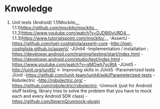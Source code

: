 # Knwoledge
1) Unit tests (Android)
    1.1)Mockito__
      1.1.1)https://github.com/mockito/mockito__
      1.1.2)https://www.youtube.com/watch?v=DJDBl0vURD4__
      1.1.3)https://www.tutorialspoint.com/mockito/__
    -AssertJ
      -https://github.com/joel-costigliola/assertj-core
      -http://joel-costigliola.github.io/assertj/
    -JUnit4
      -Implementation / installation : https://developer.android.com/training/testing/start/index.html
      -https://developer.android.com/studio/test/index.html
      -https://www.youtube.com/watch?v=gMOwh7ycRtA
    -JUnit5
      -http://junit.org/junit5/ <- Improving skills in JUnit5
    -Parametrized tests JUnit
      -https://github.com/junit-team/junit4/wiki/Parameterized-tests
    -Robolectric
      -http://robolectric.org/
      -https://github.com/robolectric/robolectric
    -Unmock (just for Android stuff testing, library tries to solve the problem that you have to mock each and every Android SDK class)
      -https://github.com/bjoernQ/unmock-plugin
      
